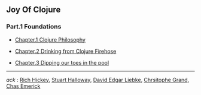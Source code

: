 
## Joy Of Clojure

### Part.1 Foundations

* [Chapter.1 Clojure Philosophy](./chapter01-clojure-philosophy.md)

* [Chapter.2 Drinking from Clojure Firehose](./chapter02-drinking-from-clojure-firehose.md)

* [Chapter.3 Dipping our toes in the pool](./chapter03-dipping-our-toes-in-the-pool.md)

---

_ack_ : [Rich Hickey](#), [Stuart Halloway](#), [David Edgar Liebke](#), [Chrsitophe Grand](#), [Chas Emerick](#)
